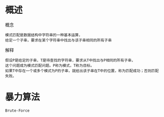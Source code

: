 
# 概述

概念

    模式匹配是数据结构中字符串的一种基本运算，
    给定一个子串，要求在某个字符串中找出与该子串相同的所有子串

解释

    假设P是给定的子串，T是待查找的字符串，要求从T中找出与P相同的所有子串，
    这个问题成为模式匹配问题。P称为模式，T称为目标。
    如果T中存在一个或多个模式为P的子串，就给出该子串在T中的位置，称为匹配成功；否则匹配失败。
    
    
    
# 暴力算法

    Brute-Force    